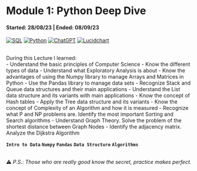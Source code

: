 # Module 1: Python Deep Dive
#### Started: 28/08/23 | Ended: 08/09/23<br />
[![SQL](https://img.shields.io/badge/MySQL-8.0+-00758F?style=for-the-badge&logo=mysql&logoColor=white&labelColor=101010)](https://mysql.com)
[![Python](https://img.shields.io/badge/Python-3.10+-yellow?style=for-the-badge&logo=python&logoColor=white&labelColor=101010)](https://python.org)
[![ChatGPT](https://img.shields.io/badge/ChatGPT-GPT--4-7CF178?style=for-the-badge&logo=openai&logoColor=white&labelColor=101010)](https://platform.openai.com)
[![Lucidchart](https://img.shields.io/badge/Lucidchart+-f29221?style=for-the-badge&logo=Lucidchart&logoColor=white&labelColor=yellow)](https://Lucidchart.com)

<br />
During this Lecture I learned:
<br />
- Understand the basic principles of Computer Science
- Know the different types of data
- Understand what Exploratory Analysis is about
- Know the advantages of using the Numpy library to manage Arrays and Matrices in Python
- Use the Pandas library to manage data sets
- Recognize Stack and Queue data structures and their main applications
- Understand the List data structure and its variants with main applications
- Know the concept of Hash tables
- Apply the Tree data structure and its variants
- Know the concept of Complexity of an Algorithm and how it is measured
- Recognize what P and NP problems are. Identify the most important Sorting and Search algorithms
- Understand Graph Theory. Solve the problem of the shortest distance between Graph Nodes
- Identify the adjacency matrix. Analyze the Dijkstra Algorithm
<br />

**``` Intro to Data ```**  **``` Numpy ```**  **``` Pandas ```**  **``` Data Structure ```** **``` Algorithms ```**<br />
<br />

:warning: *P.S.: Those who are really good know the secret, practice makes perfect.*
